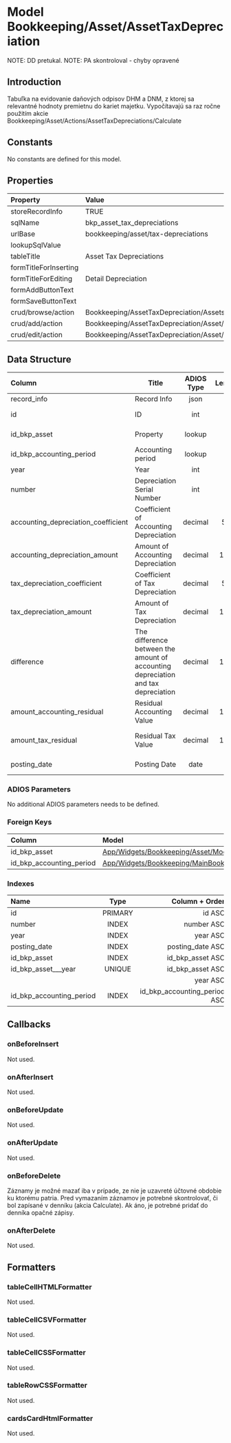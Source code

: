# Model Bookkeeping/Asset/AssetTaxDepreciation

NOTE: DD pretukal.
NOTE: PA skontroloval - chyby opravené

## Introduction

Tabuľka na evidovanie daňových odpisov DHM a DNM, z ktorej sa relevantné hodnoty premietnu do kariet majetku. Vypočítavajú sa raz ročne použitím akcie Bookkeeping/Asset/Actions/AssetTaxDepreciations/Calculate

## Constants

No constants are defined for this model.

## Properties

| Property              | Value                                       |
| :-------------------- | :------------------------------------------ |
| storeRecordInfo       | TRUE                                        |
| sqlName               | bkp_asset_tax_depreciations                 |
| urlBase               | bookkeeping/asset/tax-depreciations         |
| lookupSqlValue        |                                             |
| tableTitle            | Asset Tax Depreciations                     |
| formTitleForInserting |                                             |
| formTitleForEditing   | Detail Depreciation                         |
| formAddButtonText     |                                             |
| formSaveButtonText    |                                             |
| crud/browse/action    | Bookkeeping/AssetTaxDepreciation/Assets     |
| crud/add/action       | Bookkeeping/AssetTaxDepreciation/Asset/Add  |
| crud/edit/action      | Bookkeeping/AssetTaxDepreciation/Asset/Edit |

## Data Structure

| Column                              | Title                                                                             | ADIOS Type | Length | Required | Notes                        |
| :---------------------------------- | --------------------------------------------------------------------------------- | :--------: | :----: | :------: | :--------------------------- |
| record_info                         | Record Info                                                                       |    json    |        |   TRUE   |                              |
| id                                  | ID                                                                                |    int     |   8    |   TRUE   | Jedinečné ID záznamu         |
| id_bkp_asset                        | Property                                                                          |   lookup   |   8    |   TRUE   | Odpisovaný majetok           |
| id_bkp_accounting_period            | Accounting period                                                                 |   lookup   |   8    |   TRUE   | Účtovné obdobie              |
| year                                | Year                                                                              |    int     |   4    |   TRUE   | Rok odpisu                   |
| number                              | Depreciation Serial Number                                                        |    int     |   4    |   TRUE   | Poradové číslo roku odpisu   |
| accounting_depreciation_coefficient | Coefficient of Accounting Depreciation                                            |  decimal   |  5,2   |   TRUE   | Koeficient účtovných odpisov |
| accounting_depreciation_amount      | Amount of Accounting Depreciation                                                 |  decimal   |  15,2  |   TRUE   | Suma účtovných odpisov       |
| tax_depreciation_coefficient        | Coefficient of Tax Depreciation                                                   |  decimal   |  5,2   |   TRUE   | Koeficient daňových odpisov  |
| tax_depreciation_amount             | Amount of Tax Depreciation                                                        |  decimal   |  15,2  |   TRUE   | Suma daňových odpisov        |
| difference                          | The difference between the amount of accounting depreciation and tax depreciation |  decimal   |  15,2  |  FALSE   | Suma daňových odpisov        |
| amount_accounting_residual          | Residual Accounting Value                                                         |  decimal   |  15,2  |  FALSE   | Zostatková účtovná hodnota   |
| amount_tax_residual                 | Residual Tax Value                                                                |  decimal   |  15,2  |  FALSE   | Zostatková daňová hodnota    |
| posting_date                        | Posting Date                                                                      |    date    |   8    |   TRUE   | Dátum zaúčtovania            |

### ADIOS Parameters

No additional ADIOS parameters needs to be defined.

### Foreign Keys

| Column                   | Model                                                                                                                | Relation | OnUpdate | OnDelete |
| :----------------------- | :------------------------------------------------------------------------------------------------------------------- | :------: | -------- | -------- |
| id_bkp_asset             | [App/Widgets/Bookkeeping/Asset/Models/Asset](../../../Bookkeeping/Asset/Models/Asset.md)                             |   1:N    | Cascade  | Restrict |
| id_bkp_accounting_period | [App/Widgets/Bookkeeping/MainBook/Models/AccountingPeriod](../../../Bookkeeping/MainBook/Models/AccountingPeriod.md) |   1:N    | Cascade  | Restrict |

### Indexes

| Name                     |  Type   |               Column + Order |
| :----------------------- | :-----: | ---------------------------: |
| id                       | PRIMARY |                       id ASC |
| number                   |  INDEX  |                   number ASC |
| year                     |  INDEX  |                     year ASC |
| posting_date             |  INDEX  |             posting_date ASC |
| id_bkp_asset             |  INDEX  |             id_bkp_asset ASC |
| id_bkp_asset___year      | UNIQUE  |             id_bkp_asset ASC |
|                          |         |                     year ASC |
| id_bkp_accounting_period |  INDEX  | id_bkp_accounting_period ASC |

## Callbacks

### onBeforeInsert
Not used.

### onAfterInsert
Not used.

### onBeforeUpdate
Not used.

### onAfterUpdate
Not used.

### onBeforeDelete

Záznamy je možné mazať iba v prípade, ze nie je uzavreté účtovné obdobie ku ktorému patria.
Pred vymazaním záznamov je potrebné skontrolovať, či bol zapísané v denníku (akcia Calculate). Ak áno, je potrebné pridať do denníka opačné zápisy.

### onAfterDelete
Not used.

## Formatters

### tableCellHTMLFormatter
Not used.

### tableCellCSVFormatter
Not used.

### tableCellCSSFormatter
Not used.

### tableRowCSSFormatter
Not used.

### cardsCardHtmlFormatter
Not used.
